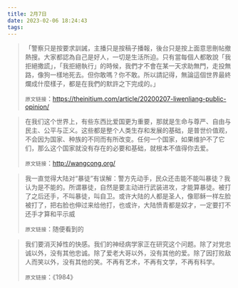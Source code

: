 ```yaml
---
title: 2月7日
date: 2023-02-06 18:24:43
tags:
---
```


>  「警察只是按要求訓誡，主播只是按稿子播報，後台只是按上面意思刪帖撤熱搜。大家都認為自己是好人，一切是生活所迫。只有當每個人都敢說「我拒絕撒謊」，「我拒絕執行」的時候，我們才不會在某一天求助無門，走投無路，像狗一樣地死去。但你敢嗎？你不敢。所以請記得，無論這個世界最終爛成什麼樣子，都是在我們的默許之下完成的。」
>
> `原文链接`：https://theinitium.com/article/20200207-liwenliang-public-opinion/

> 在我们这个世界上，有些东西比爱国更为重要，那就是生命与尊严、自由与民主、公平与正义。这些都是整个人类生存和发展的基础，是普世价值观，不会因为国家、种族的不同而有所改变。任何一个国家，如果维护不了它们，那么这个国家就没有存在的必要和基础，就根本不值得你去爱。
>
> `原文链接`：http://wangcong.org/

> 我一直觉得大陆对“暴徒”有误解：警方先动手，民众还击能不能叫暴徒？我认为是不能的。所谓暴徒，自然是要主动进行武装进攻，才能算暴徒。被打了之后还手，不叫暴徒，叫自卫。或许大陆的人都是圣人，像耶稣一样左脸被打了，把右脸也伸过来给他打，也或许，大陆愤青都是奴才，一定要打不还手才算和平示威
>
> `原文链接`：随便看到的

> 我们要消灭掉性的快感。我们的神经病学家正在研究这个问题。除了对党忠诚以外，没有其他忠诚。除了爱老大哥以外，没有其他的爱。除了因打败敌人而笑以外，没有其他的笑。不再有艺术，不再有文学，不再有科学。
>
> `原文链接`：《1984》
